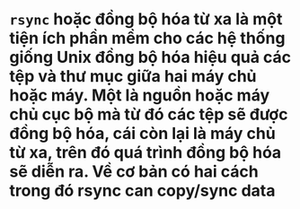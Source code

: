 # `rsync` hoặc đồng bộ hóa từ xa là một tiện ích phần mềm cho các hệ thống giống Unix đồng bộ hóa hiệu quả các tệp và thư mục giữa hai máy chủ hoặc máy. Một là nguồn hoặc máy chủ cục bộ mà từ đó các tệp sẽ được đồng bộ hóa, cái còn lại là máy chủ từ xa, trên đó quá trình đồng bộ hóa sẽ diễn ra. Về cơ bản có hai cách trong đó rsync can copy/sync data
